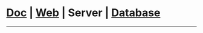 # [Doc](https://github.com/FlymeStudio/FlymeStudio-Doc/blob/master/README.md) | [Web](https://github.com/FlymeStudio/FlymeStudio-Web/blob/master/README.md) | Server | [Database](https://github.com/FlymeStudio/FlymeStudio-Database/blob/master/README.md)

---
